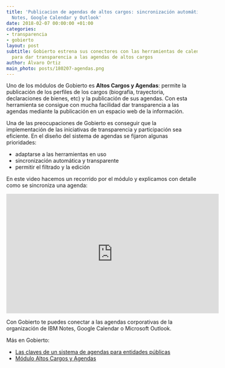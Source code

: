 ```yaml
---
title: 'Publicacion de agendas de altos cargos: sincronización automática desde IBM
  Notes, Google Calendar y Outlook'
date: 2018-02-07 00:00:00 +01:00
categories:
- transparencia
- gobierto
layout: post
subtitle: Gobierto estrena sus conectores con las herramientas de calendario más populares
  para dar transparencia a las agendas de altos cargos
author: Álvaro Ortiz
main_photo: posts/180207-agendas.png
---
```


Uno de los módulos de Gobierto es **Altos Cargos y Agendas**: permite la publicación de los perfiles de los cargos (biografía, trayectoria, declaraciones de bienes, etc) y la publicación de sus agendas. Con esta herramienta se consigue con mucha facilidad dar transparencia a las agendas mediante la publicación en un espacio web de la información.

Una de las preocupaciones de Gobierto es conseguir que la implementación de las iniciativas de transparencia y participación sea eficiente. En el diseño del sistema de agendas se fijaron algunas prioridades:

- adaptarse a las herramientas en uso
- sincronización automática y transparente
- permitir el filtrado y la edición

En este video hacemos un recorrido por el módulo y explicamos con detalle como se sincroniza una agenda:

<div class="video_wrapper">
  <iframe width="560" height="315" src="https://www.youtube.com/embed/LIKSD5c2hlg" frameborder="0" allow="autoplay; encrypted-media" allowfullscreen></iframe>
</div>

Con Gobierto te puedes conectar a las agendas corporativas de la organización de IBM Notes, Google Calendar o Microsoft Outlook.

Más en Gobierto:
- [Las claves de un sistema de agendas para entidades públicas](/blog/20170126-agendas-representantes.html)
- [Módulo Altos Cargos y Agendas](/modulos/altos-cargos-y-agendas)
